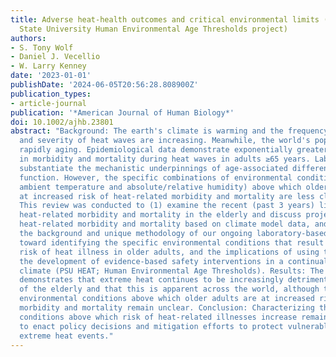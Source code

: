 ```yaml
---
title: Adverse heat-health outcomes and critical environmental limits (Pennsylvania
  State University Human Environmental Age Thresholds project)
authors:
- S. Tony Wolf
- Daniel J. Vecellio
- W. Larry Kenney
date: '2023-01-01'
publishDate: '2024-06-05T20:56:28.808900Z'
publication_types:
- article-journal
publication: '*American Journal of Human Biology*'
doi: 10.1002/ajhb.23801
abstract: "Background: The earth's climate is warming and the frequency, duration,
  and severity of heat waves are increasing. Meanwhile, the world's population is
  rapidly aging. Epidemiological data demonstrate exponentially greater increases
  in morbidity and mortality during heat waves in adults ≥65 years. Laboratory data
  substantiate the mechanistic underpinnings of age-associated differences in thermoregulatory
  function. However, the specific combinations of environmental conditions (i.e.,
  ambient temperature and absolute/relative humidity) above which older adults are
  at increased risk of heat-related morbidity and mortality are less clear. Methods:
  This review was conducted to (1) examine the recent (past 3 years) literature regarding
  heat-related morbidity and mortality in the elderly and discuss projections of future
  heat-related morbidity and mortality based on climate model data, and (2) detail
  the background and unique methodology of our ongoing laboratory-based projects aimed
  toward identifying the specific environmental conditions that result in elevated
  risk of heat illness in older adults, and the implications of using the data toward
  the development of evidence-based safety interventions in a continually-warming
  climate (PSU HEAT; Human Environmental Age Thresholds). Results: The recent literature
  demonstrates that extreme heat continues to be increasingly detrimental to the health
  of the elderly and that this is apparent across the world, although the specific
  environmental conditions above which older adults are at increased risk of heat-related
  morbidity and mortality remain unclear. Conclusion: Characterizing the environmental
  conditions above which risk of heat-related illnesses increase remains critical
  to enact policy decisions and mitigation efforts to protect vulnerable people during
  extreme heat events."
---
```

